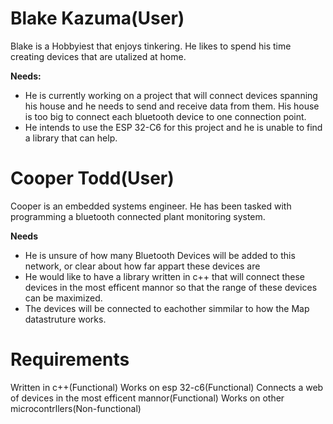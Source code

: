 Blake Kazuma(User)
=============================
Blake is a Hobbyiest that enjoys tinkering. He likes to spend his time creating devices that are utalized at home.

**Needs:**
* He is currently working on a project that will connect devices spanning his house and he needs to send and receive data from them. His house is too big to connect each bluetooth device to one connection point.
* He intends to use the ESP 32-C6 for this project and he is unable to find a library that can help.

Cooper Todd(User)
=============================
Cooper is an embedded systems engineer. He has been tasked with programming a bluetooth connected plant monitoring system.

**Needs**
* He is unsure of how many Bluetooth Devices will be added to this network, or clear about how far appart these devices are
* He would like to have a library written in c++ that will connect these devices in the most efficent mannor so that the range of these devices can be maximized.
* The devices will be connected to eachother simmilar to how the Map datastruture works.

Requirements
=============================
Written in c++(Functional)
Works on esp 32-c6(Functional)
Connects a web of devices in the most efficent mannor(Functional)
Works on other microcontrllers(Non-functional)
